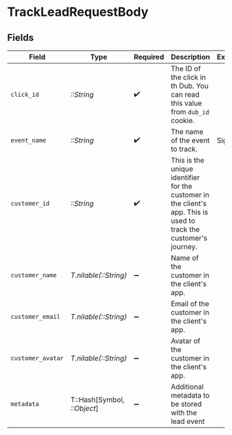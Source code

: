 # TrackLeadRequestBody


## Fields

| Field                                                                                                             | Type                                                                                                              | Required                                                                                                          | Description                                                                                                       | Example                                                                                                           |
| ----------------------------------------------------------------------------------------------------------------- | ----------------------------------------------------------------------------------------------------------------- | ----------------------------------------------------------------------------------------------------------------- | ----------------------------------------------------------------------------------------------------------------- | ----------------------------------------------------------------------------------------------------------------- |
| `click_id`                                                                                                        | *::String*                                                                                                        | :heavy_check_mark:                                                                                                | The ID of the click in th Dub. You can read this value from `dub_id` cookie.                                      |                                                                                                                   |
| `event_name`                                                                                                      | *::String*                                                                                                        | :heavy_check_mark:                                                                                                | The name of the event to track.                                                                                   | Sign up                                                                                                           |
| `customer_id`                                                                                                     | *::String*                                                                                                        | :heavy_check_mark:                                                                                                | This is the unique identifier for the customer in the client's app. This is used to track the customer's journey. |                                                                                                                   |
| `customer_name`                                                                                                   | *T.nilable(::String)*                                                                                             | :heavy_minus_sign:                                                                                                | Name of the customer in the client's app.                                                                         |                                                                                                                   |
| `customer_email`                                                                                                  | *T.nilable(::String)*                                                                                             | :heavy_minus_sign:                                                                                                | Email of the customer in the client's app.                                                                        |                                                                                                                   |
| `customer_avatar`                                                                                                 | *T.nilable(::String)*                                                                                             | :heavy_minus_sign:                                                                                                | Avatar of the customer in the client's app.                                                                       |                                                                                                                   |
| `metadata`                                                                                                        | T::Hash[Symbol, *::Object*]                                                                                       | :heavy_minus_sign:                                                                                                | Additional metadata to be stored with the lead event                                                              |                                                                                                                   |